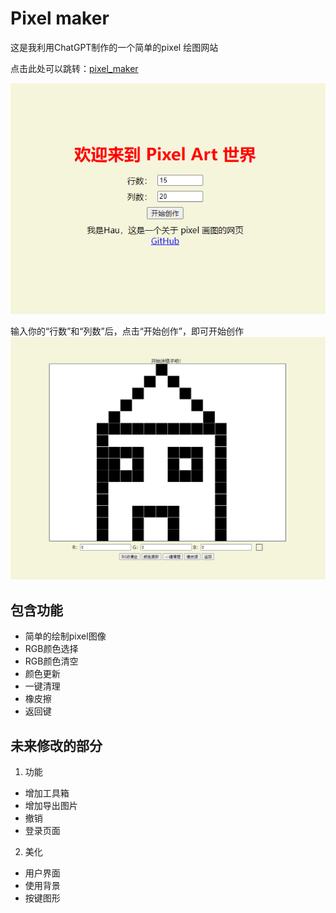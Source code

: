 # Pixel maker
这是我利用ChatGPT制作的一个简单的pixel 绘图网站

点击此处可以跳转：[pixel_maker](https://hauuhang.github.io/pixel_maker/)

![主页图片](https://github.com/HauUhang/pixel_maker/blob/main/%E4%B8%BB%E9%A1%B5.png?raw=true)

输入你的“行数”和“列数”后，点击“开始创作”，即可开始创作
![内容](https://github.com/HauUhang/pixel_maker/blob/main/pixel%E7%95%8C%E9%9D%A2%E5%86%85%E5%AE%B9.png?raw=true)

## 包含功能
- 简单的绘制pixel图像
- RGB颜色选择
- RGB颜色清空
- 颜色更新
- 一键清理
- 橡皮擦
- 返回键

## 未来修改的部分
1. 功能
- 增加工具箱
- 增加导出图片
- 撤销
- 登录页面
2. 美化
- 用户界面
- 使用背景
- 按键图形
